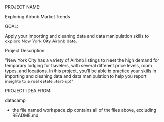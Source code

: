 PROJECT NAME:

Exploring Airbnb Market Trends


GOAL:

Apply your importing and cleaning data and data manipulation skills to explore New York City Airbnb data.


Project Description:

"New York City has a variety of Airbnb listings to meet the high demand for temporary lodging for travelers, with several different price levels, room types, and locations.
In this project, you'll be able to practice your skills in importing and cleaning data and data manipulation to help you report insights to a real estate start-up!"


PROJECT IDEA FROM:

datacamp

* the file named workspace.zip contains all of the files above, excluding README.md
